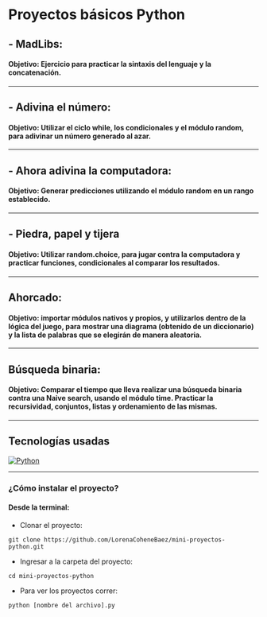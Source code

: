 #  Proyectos básicos Python 

## - MadLibs:
#### Objetivo: Ejercicio para practicar la sintaxis del lenguaje y la concatenación.

***

## - Adivina el número:
#### Objetivo: Utilizar el ciclo while, los condicionales y el módulo random, para adivinar un número generado al azar.
***
## - Ahora adivina la computadora:
#### Objetivo: Generar predicciones utilizando el módulo random en un rango establecido.
***
## - Piedra, papel y tijera
#### Objetivo: Utilizar random.choice, para jugar contra la computadora y practicar funciones, condicionales al comparar los resultados.
***
## Ahorcado:
#### Objetivo: importar módulos nativos y propios, y utilizarlos dentro de la lógica del juego, para mostrar una diagrama (obtenido de un diccionario) y la lista de palabras que se elegirán de manera aleatoria.
***
## Búsqueda binaria:
#### Objetivo: Comparar el tiempo que lleva realizar una búsqueda binaria contra una Naive search, usando el módulo time. Practicar la recursividad, conjuntos, listas y ordenamiento de las mismas.
***
## Tecnologías usadas

<p align="left">
<!–– PYTHON ––>
  <a href="https://www.python.org/" target="_blank" data-bs-toggle="tooltip" title="Python"> <img src="https://img.shields.io/badge/Python-FFD43B?style=for-the-badge&logo=python&logoColor=blue" alt="Python"/></a>
   </p>
   
***

### ¿Cómo instalar el proyecto?

#### Desde la terminal:

- Clonar el proyecto:
````
git clone https://github.com/LorenaCoheneBaez/mini-proyectos-python.git
````

- Ingresar a la carpeta del proyecto: 
````
cd mini-proyectos-python
````

- Para ver los proyectos correr:

`````
python [nombre del archivo].py